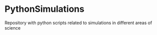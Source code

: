 PythonSimulations
=================

Repository with python scripts related to simulations in different areas of science
